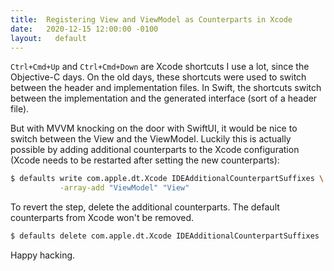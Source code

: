 ```yaml
---
title:  Registering View and ViewModel as Counterparts in Xcode
date:   2020-12-15 12:00:00 -0100
layout:   default
---
```


`Ctrl+Cmd+Up` and `Ctrl+Cmd+Down` are Xcode shortcuts I use a lot, since the Objective-C days. On the old days, these shortcuts were used to switch between the header and implementation files. In Swift, the shortcuts switch between the implementation and the generated interface (sort of a header file).

But with MVVM knocking on the door with SwiftUI, it would be nice to switch between the View and the ViewModel. Luckily this is actually possible by adding additional counterparts to the Xcode configuration (Xcode needs to be restarted after setting the new counterparts):

```bash
$ defaults write com.apple.dt.Xcode IDEAdditionalCounterpartSuffixes \
           -array-add "ViewModel" "View"
```

To revert the step, delete the additional counterparts. The default counterparts from Xcode won't be removed.

```bash
$ defaults delete com.apple.dt.Xcode IDEAdditionalCounterpartSuffixes
```

Happy hacking.
